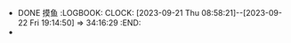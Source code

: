 - DONE 摸鱼 
  :LOGBOOK:
  CLOCK: [2023-09-21 Thu 08:58:21]--[2023-09-22 Fri 19:14:50] =>  34:16:29
  :END:
-